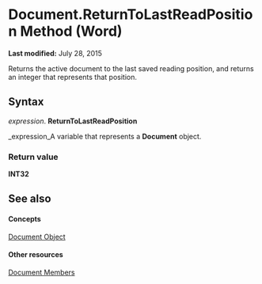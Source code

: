 
# Document.ReturnToLastReadPosition Method (Word)

 **Last modified:** July 28, 2015

Returns the active document to the last saved reading position, and returns an integer that represents that position.

## Syntax

 _expression_. **ReturnToLastReadPosition**

 _expression_A variable that represents a  **Document** object.


### Return value

 **INT32**


## See also


#### Concepts


 [Document Object](8d83487a-2345-a036-a916-971c9db5b7fb.md)
#### Other resources


 [Document Members](fc9ab457-0888-f917-3d52-387168ac23b9.md)
